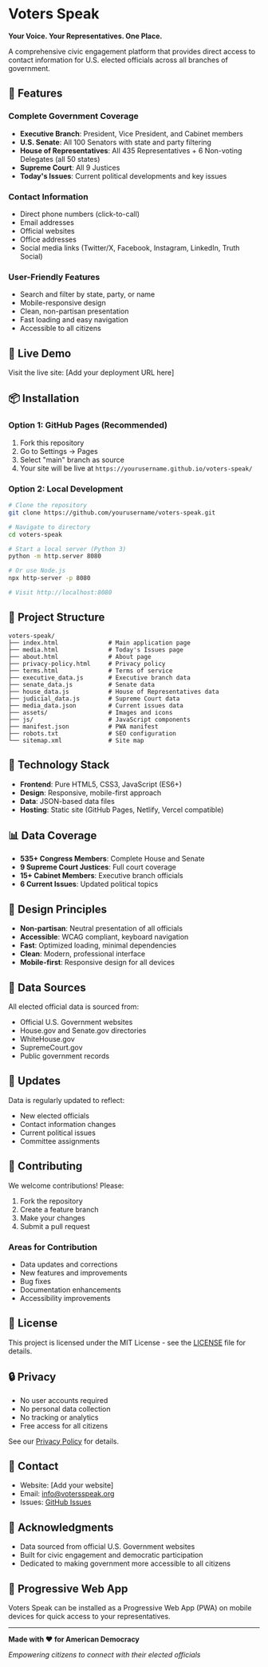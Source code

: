 # Voters Speak

**Your Voice. Your Representatives. One Place.**

A comprehensive civic engagement platform that provides direct access to contact information for U.S. elected officials across all branches of government.

## 🌟 Features

### Complete Government Coverage
- **Executive Branch**: President, Vice President, and Cabinet members
- **U.S. Senate**: All 100 Senators with state and party filtering
- **House of Representatives**: All 435 Representatives + 6 Non-voting Delegates (all 50 states)
- **Supreme Court**: All 9 Justices
- **Today's Issues**: Current political developments and key issues

### Contact Information
- Direct phone numbers (click-to-call)
- Email addresses
- Official websites
- Office addresses
- Social media links (Twitter/X, Facebook, Instagram, LinkedIn, Truth Social)

### User-Friendly Features
- Search and filter by state, party, or name
- Mobile-responsive design
- Clean, non-partisan presentation
- Fast loading and easy navigation
- Accessible to all citizens

## 🚀 Live Demo

Visit the live site: [Add your deployment URL here]

## 📦 Installation

### Option 1: GitHub Pages (Recommended)
1. Fork this repository
2. Go to Settings → Pages
3. Select "main" branch as source
4. Your site will be live at `https://yourusername.github.io/voters-speak/`

### Option 2: Local Development
```bash
# Clone the repository
git clone https://github.com/yourusername/voters-speak.git

# Navigate to directory
cd voters-speak

# Start a local server (Python 3)
python -m http.server 8080

# Or use Node.js
npx http-server -p 8080

# Visit http://localhost:8080
```

## 📁 Project Structure

```
voters-speak/
├── index.html              # Main application page
├── media.html              # Today's Issues page
├── about.html              # About page
├── privacy-policy.html     # Privacy policy
├── terms.html              # Terms of service
├── executive_data.js       # Executive branch data
├── senate_data.js          # Senate data
├── house_data.js           # House of Representatives data
├── judicial_data.js        # Supreme Court data
├── media_data.json         # Current issues data
├── assets/                 # Images and icons
├── js/                     # JavaScript components
├── manifest.json           # PWA manifest
├── robots.txt              # SEO configuration
└── sitemap.xml             # Site map
```

## 🔧 Technology Stack

- **Frontend**: Pure HTML5, CSS3, JavaScript (ES6+)
- **Design**: Responsive, mobile-first approach
- **Data**: JSON-based data files
- **Hosting**: Static site (GitHub Pages, Netlify, Vercel compatible)

## 📊 Data Coverage

- **535+ Congress Members**: Complete House and Senate
- **9 Supreme Court Justices**: Full court coverage
- **15+ Cabinet Members**: Executive branch officials
- **6 Current Issues**: Updated political topics

## 🎨 Design Principles

- **Non-partisan**: Neutral presentation of all officials
- **Accessible**: WCAG compliant, keyboard navigation
- **Fast**: Optimized loading, minimal dependencies
- **Clean**: Modern, professional interface
- **Mobile-first**: Responsive design for all devices

## 📝 Data Sources

All elected official data is sourced from:
- Official U.S. Government websites
- House.gov and Senate.gov directories
- WhiteHouse.gov
- SupremeCourt.gov
- Public government records

## 🔄 Updates

Data is regularly updated to reflect:
- New elected officials
- Contact information changes
- Current political issues
- Committee assignments

## 🤝 Contributing

We welcome contributions! Please:
1. Fork the repository
2. Create a feature branch
3. Make your changes
4. Submit a pull request

### Areas for Contribution
- Data updates and corrections
- New features and improvements
- Bug fixes
- Documentation enhancements
- Accessibility improvements

## 📄 License

This project is licensed under the MIT License - see the [LICENSE](LICENSE) file for details.

## 🔒 Privacy

- No user accounts required
- No personal data collection
- No tracking or analytics
- Free access for all citizens

See our [Privacy Policy](privacy-policy.html) for details.

## 📧 Contact

- Website: [Add your website]
- Email: info@votersspeak.org
- Issues: [GitHub Issues](https://github.com/yourusername/voters-speak/issues)

## 🙏 Acknowledgments

- Data sourced from official U.S. Government websites
- Built for civic engagement and democratic participation
- Dedicated to making government more accessible to all citizens

## 📱 Progressive Web App

Voters Speak can be installed as a Progressive Web App (PWA) on mobile devices for quick access to your representatives.

---

**Made with ❤️ for American Democracy**

*Empowering citizens to connect with their elected officials*